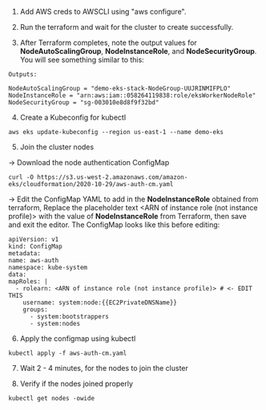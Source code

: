 1. Add AWS creds to AWSCLI using "aws configure".

2. Run the terraform and wait for the cluster to create successfully. 

3. After Terraform completes, note the output values for **NodeAutoScalingGroup**, **NodeInstanceRole**, and **NodeSecurityGroup**. You will see something similar to this:

```
Outputs:

NodeAutoScalingGroup = "demo-eks-stack-NodeGroup-UUJRINMIFPLO"
NodeInstanceRole = "arn:aws:iam::058264119838:role/eksWorkerNodeRole"
NodeSecurityGroup = "sg-003010e8d8f9f32bd"
```

4. Create a Kubeconfig for kubectl

```
aws eks update-kubeconfig --region us-east-1 --name demo-eks
```

5. Join the cluster nodes

-> Download the node authentication ConfigMap

```
curl -O https://s3.us-west-2.amazonaws.com/amazon-eks/cloudformation/2020-10-29/aws-auth-cm.yaml
```

-> Edit the ConfigMap YAML to add in the **NodeInstanceRole** obtained from terraform, Replace the placeholder text <ARN of instance role (not instance profile)> with the value of **NodeInstanceRole** from Terraform, then save and exit the editor. The ConfigMap looks like this before editing:

```
apiVersion: v1
kind: ConfigMap
metadata:
name: aws-auth
namespace: kube-system
data:
mapRoles: |
  - rolearn: <ARN of instance role (not instance profile)> # <- EDIT THIS
    username: system:node:{{EC2PrivateDNSName}}
    groups:
      - system:bootstrappers
      - system:nodes
```

6. Apply the configmap using kubectl
```
kubectl apply -f aws-auth-cm.yaml
```

7. Wait 2 - 4 minutes, for the nodes to join the cluster

8. Verify if the nodes joined properly
```
kubectl get nodes -owide
```